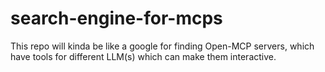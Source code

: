 # search-engine-for-mcps
This repo will kinda be like a google for finding Open-MCP servers, which have tools for different LLM(s) which can make them interactive.
